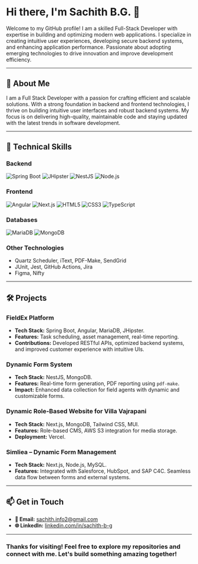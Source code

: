 # Hi there, I'm Sachith B.G. 👋

Welcome to my GitHub profile! I am a skilled Full-Stack Developer with expertise in building and optimizing modern web applications. I specialize in creating intuitive user experiences, developing secure backend systems, and enhancing application performance. Passionate about adopting emerging technologies to drive innovation and improve development efficiency.

---

## 🚀 About Me

I am a Full Stack Developer with a passion for crafting efficient and scalable solutions. With a strong foundation in backend and frontend technologies, I thrive on building intuitive user interfaces and robust backend systems. My focus is on delivering high-quality, maintainable code and staying updated with the latest trends in software development.

---

## 💼 Technical Skills

### **Backend**
![Spring Boot](https://img.shields.io/badge/Spring%20Boot-6DB33F?style=for-the-badge&logo=spring&logoColor=white)
![JHipster](https://img.shields.io/badge/JHipster-000000?style=for-the-badge&logo=jhipster&logoColor=white)
![NestJS](https://img.shields.io/badge/NestJS-E0234E?style=for-the-badge&logo=nestjs&logoColor=white)
![Node.js](https://img.shields.io/badge/Node.js-339933?style=for-the-badge&logo=nodedotjs&logoColor=white)

### **Frontend**
![Angular](https://img.shields.io/badge/Angular-DD0031?style=for-the-badge&logo=angular&logoColor=white)
![Next.js](https://img.shields.io/badge/Next.js-000000?style=for-the-badge&logo=nextdotjs&logoColor=white)
![HTML5](https://img.shields.io/badge/HTML5-E34F26?style=for-the-badge&logo=html5&logoColor=white)
![CSS3](https://img.shields.io/badge/CSS3-1572B6?style=for-the-badge&logo=css3&logoColor=white)
![TypeScript](https://img.shields.io/badge/TypeScript-007ACC?style=for-the-badge&logo=typescript&logoColor=white)

### **Databases**
![MariaDB](https://img.shields.io/badge/MariaDB-003545?style=for-the-badge&logo=mariadb&logoColor=white)
![MongoDB](https://img.shields.io/badge/MongoDB-47A248?style=for-the-badge&logo=mongodb&logoColor=white)

### **Other Technologies**
- Quartz Scheduler, iText, PDF-Make, SendGrid
- JUnit, Jest, GitHub Actions, Jira
- Figma, Nifty

---

## 🛠️ Projects

### **FieldEx Platform**
- **Tech Stack:** Spring Boot, Angular, MariaDB, JHipster.
- **Features:** Task scheduling, asset management, real-time reporting.
- **Contributions:** Developed RESTful APIs, optimized backend systems, and improved customer experience with intuitive UIs.

### **Dynamic Form System**
- **Tech Stack:** NestJS, MongoDB.
- **Features:** Real-time form generation, PDF reporting using `pdf-make`.
- **Impact:** Enhanced data collection for field agents with dynamic and customizable forms.

### **Dynamic Role-Based Website for Villa Vajrapani**
- **Tech Stack:** Next.js, MongoDB, Tailwind CSS, MUI.
- **Features:** Role-based CMS, AWS S3 integration for media storage.
- **Deployment:** Vercel.

### **Simliea – Dynamic Form Management**
- **Tech Stack:** Next.js, Node.js, MySQL.
- **Features:** Integrated with Salesforce, HubSpot, and SAP C4C. Seamless data flow between forms and external systems.

---

## 📫 Get in Touch

- **📧 Email:** [sachith.info2@gmail.com](mailto:sachith.info2@gmail.com)
- **🌐 LinkedIn:** [linkedin.com/in/sachith-b-g](https://www.linkedin.com/in/sachith-b-g)

---

### Thanks for visiting! Feel free to explore my repositories and connect with me. Let's build something amazing together!
